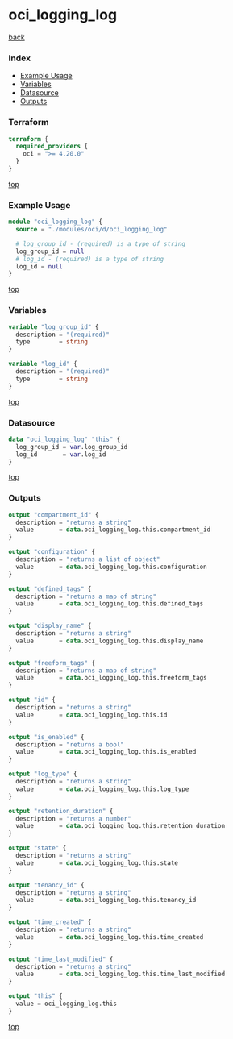 # oci_logging_log

[back](../oci.md)

### Index

- [Example Usage](#example-usage)
- [Variables](#variables)
- [Datasource](#datasource)
- [Outputs](#outputs)

### Terraform

```terraform
terraform {
  required_providers {
    oci = ">= 4.20.0"
  }
}
```

[top](#index)

### Example Usage

```terraform
module "oci_logging_log" {
  source = "./modules/oci/d/oci_logging_log"

  # log_group_id - (required) is a type of string
  log_group_id = null
  # log_id - (required) is a type of string
  log_id = null
}
```

[top](#index)

### Variables

```terraform
variable "log_group_id" {
  description = "(required)"
  type        = string
}

variable "log_id" {
  description = "(required)"
  type        = string
}
```

[top](#index)

### Datasource

```terraform
data "oci_logging_log" "this" {
  log_group_id = var.log_group_id
  log_id       = var.log_id
}
```

[top](#index)

### Outputs

```terraform
output "compartment_id" {
  description = "returns a string"
  value       = data.oci_logging_log.this.compartment_id
}

output "configuration" {
  description = "returns a list of object"
  value       = data.oci_logging_log.this.configuration
}

output "defined_tags" {
  description = "returns a map of string"
  value       = data.oci_logging_log.this.defined_tags
}

output "display_name" {
  description = "returns a string"
  value       = data.oci_logging_log.this.display_name
}

output "freeform_tags" {
  description = "returns a map of string"
  value       = data.oci_logging_log.this.freeform_tags
}

output "id" {
  description = "returns a string"
  value       = data.oci_logging_log.this.id
}

output "is_enabled" {
  description = "returns a bool"
  value       = data.oci_logging_log.this.is_enabled
}

output "log_type" {
  description = "returns a string"
  value       = data.oci_logging_log.this.log_type
}

output "retention_duration" {
  description = "returns a number"
  value       = data.oci_logging_log.this.retention_duration
}

output "state" {
  description = "returns a string"
  value       = data.oci_logging_log.this.state
}

output "tenancy_id" {
  description = "returns a string"
  value       = data.oci_logging_log.this.tenancy_id
}

output "time_created" {
  description = "returns a string"
  value       = data.oci_logging_log.this.time_created
}

output "time_last_modified" {
  description = "returns a string"
  value       = data.oci_logging_log.this.time_last_modified
}

output "this" {
  value = oci_logging_log.this
}
```

[top](#index)